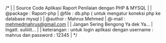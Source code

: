 /*
  | 
  | Source Code Aplikasi Raport Penilaian dengan PHP & MYSQL
  | 
  | @package   : Raport-php
  | @file	     : db.php ( untuk mengatur koneksi php ke database mysql )
  | @author    : Mahrus Mehmed
  | @-mail     : mehmedmahrus@gmail.com
  | 
  | Jangan Sering Bengong Ya dek Ya...
  | Ingatt. suliiiit...
  |
  | keterangan : untuk login aplikasi dengan username : mahrus dan password : 12345
  | 
 */